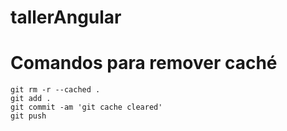 # tallerAngular
# Comandos para remover caché
```
git rm -r --cached .
git add .
git commit -am 'git cache cleared'
git push
```